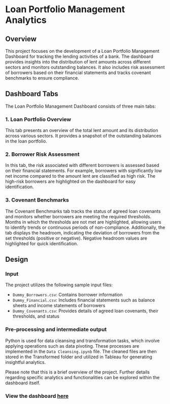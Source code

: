 # Loan Portfolio Management Analytics

## Overview
This project focuses on the development of a Loan Portfolio Management Dashboard for tracking the lending activities of a bank. The dashboard provides insights into the distribution of lent amounts across different sectors and monitors outstanding balances. It also includes risk assessment of borrowers based on their financial statements and tracks covenant benchmarks to ensure compliance.

## Dashboard Tabs
The Loan Portfolio Management Dashboard consists of three main tabs:

### 1. Loan Portfolio Overview
This tab presents an overview of the total lent amount and its distribution across various sectors. It provides a snapshot of the outstanding balances in the loan portfolio.

### 2. Borrower Risk Assessment
In this tab, the risk associated with different borrowers is assessed based on their financial statements. For example, borrowers with significantly low net income compared to the amount lent are classified as high risk. The high-risk borrowers are highlighted on the dashboard for easy identification.

### 3. Covenant Benchmarks
The Covenant Benchmarks tab tracks the status of agreed loan covenants and monitors whether borrowers are meeting the required thresholds. Months in which the thresholds are not met are highlighted, allowing users to identify trends or continuous periods of non-compliance. Additionally, the tab displays the headroom, indicating the deviation of borrowers from the set thresholds (positive or negative). Negative headroom values are highlighted for quick identification.

## Design
### Input
The project utilizes the following sample input files:

- `Dummy_Borrowers.csv`: Contains borrower information
- `Dummy_Financial.csv`: Includes financial statements such as balance sheets and income statements of borrowers
- `Dummy_Covenants.csv`: Provides details of agreed loan covenants, their thresholds, and status

### Pre-processing and intermediate output
Python is used for data cleansing and transformation tasks, which involve applying operations such as data pivoting. These processes are implemented in the `Data Cleansing.ipynb` file. The cleaned files are then stored in the Transformed folder and utilized in Tableau for generating insightful analytics.

Please note that this is a brief overview of the project. Further details regarding specific analytics and functionalities can be explored within the dashboard itself.

### View the dashboard [here](https://public.tableau.com/views/LoanPortfolioManagement/LoanPortfolioOverview?:language=en-US&publish=yes&:display_count=n&:origin=viz_share_link_)
